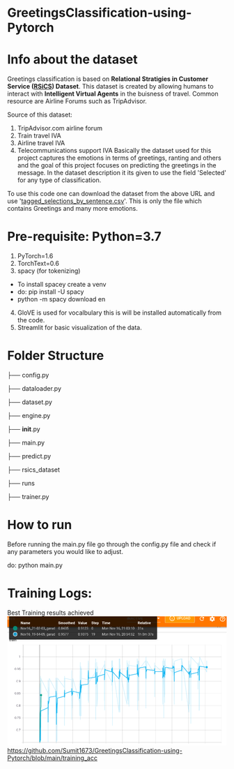 # GreetingsClassification-using-Pytorch
# Info about the dataset
Greetings classification is based on **Relational Stratigies in Customer Service ([RSiCS](https://nextit-public.s3-us-west-2.amazonaws.com/rsics.html)) Dataset**. This dataset is created by allowing humans to interact with **Intelligent Virtual Agents** in the buisness
of travel. Common resource are Airline Forums such as TripAdvisor.

Source of this dataset:
1. TripAdvisor.com airline forum
2. Train travel IVA
3. Airline travel IVA
4. Telecommunications support IVA
Basically the dataset used for this project captures the emotions in terms of greetings, ranting and others and the goal of this project focuses on 
predicting the greetings in the message. In the dataset description it its given to use the field 'Selected' for any type of classification.

To use this code one can download the dataset from the above URL and use '[tagged_selections_by_sentence.csv](https://nextit-public.s3-us-west-2.amazonaws.com/rsics.html#tagged95selections95by95sentencecsv)'. This is only the file which contains Greetings and many more emotions.

# Pre-requisite: Python=3.7
1. PyTorch=1.6
2. TorchText=0.6
3. spacy (for tokenizing)
  - To install spacey create a venv 
  - do: pip install -U spacy
  - python -m spacy download en
  
4. GloVE is used for vocalbulary this is will be installed automatically from the code.
5. Streamlit for basic visualization of the data.

# Folder Structure
├── config.py

├── dataloader.py

├── dataset.py 

├── engine.py 

├── __init__.py

├── main.py 

├── predict.py 

├── rsics_dataset 

├── runs 

├── trainer.py 



# How to run
Before running the main.py file go through the config.py file and check if any parameters you would like to adjust.

do: python main.py

# Training Logs:
Best Training results achieved 
![Training Accuracy](https://github.com/Sumit1673/GreetingsClassification-using-Pytorch/blob/main/training_acc?raw=true)
https://github.com/Sumit1673/GreetingsClassification-using-Pytorch/blob/main/training_acc


